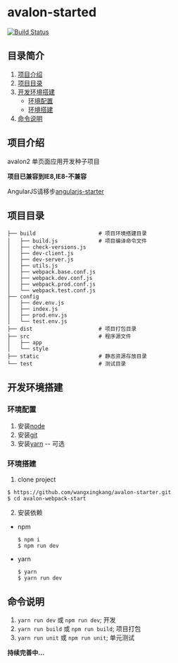 # avalon-started

[![Build Status](https://travis-ci.org/wangxingkang/avalon-starter.svg?branch=master)](https://travis-ci.org/wangxingkang/avalon-starter)

## 目录简介
1. [项目介绍](#项目介绍)
2. [项目目录](#项目目录)
3. [开发环境搭建](#开发环境搭建)
    * [环境配置](#环境配置)
    * [环境搭建](#环境搭建)
4. [命令说明](#命令说明)
 
## 项目介绍

avalon2 单页面应用开发种子项目

**项目已兼容到IE8,IE8-不兼容**

AngularJS请移步[angularjs-starter](https://github.com/wangxingkang/angularjs-starter)

## 项目目录

```
├── build                    # 项目环境搭建目录
│   ├── build.js             # 项目编译命令文件
│   ├── check-versions.js
│   ├── dev-client.js
│   ├── dev-server.js
│   ├── utils.js
│   ├── webpack.base.conf.js
│   ├── webpack.dev.conf.js
│   ├── webpack.prod.conf.js
│   └── webpack.test.conf.js
├── config                   
│   ├── dev.env.js
│   ├── index.js 
│   ├── prod.env.js
│   └── test.env.js       
├── dist                     # 项目打包目录        
├── src                      # 程序源文件
│   ├── app                
│   └── style              
├── static                   # 静态资源存放目录  
└── test                     # 测试目录
```


## 开发环境搭建

### 环境配置

1. 安装[node](https://nodejs.org/en/)
2. 安装[git](https://git-scm.com/)
3. 安装[yarn](https://yarnpkg.com/zh-Hans/) -- 可选

### 环境搭建

1. clone project
```
$ https://github.com/wangxingkang/avalon-starter.git
$ cd avalon-webpack-start
```

2. 安装依赖

* npm

  ```
  $ npm i
  $ npm run dev
  
  ```
  
* yarn 

  ```
  $ yarn
  $ yarn run dev
  
  ```

## 命令说明

1. `yarn run dev` 或 `npm run dev`; 开发
2. `yarn run build` 或 `npm run build`; 项目打包
3. `yarn run unit` 或 `npm run unit`; 单元测试


**持续完善中...**
